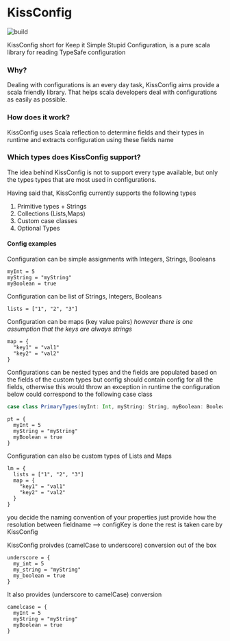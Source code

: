 # KissConfig    
![build](https://github.com/kiran002/kissconfig/workflows/build/badge.svg)

KissConfig short for Keep it Simple Stupid Configuration, is a pure scala library for reading TypeSafe configuration

### Why? 

Dealing with configurations is an every day task, KissConfig aims provide a scala friendly library.
That helps scala developers deal with configurations as easily as possible. 

### How does it work?

KissConfig uses Scala reflection to determine fields and their types in runtime and extracts configuration using these fields name

### Which types does KissConfig support? 

The idea behind KissConfig is not to support every type available, but only the types types that are most used in configurations. 

Having said that, KissConfig currently supports the following types

 1. Primitive types + Strings
 2. Collections (Lists,Maps)
 3. Custom case classes
 4. Optional Types

#### Config examples


Configuration can be simple assignments with Integers, Strings, Booleans

```hocon
myInt = 5
myString = "myString"
myBoolean = true
```

Configuration can be list of Strings, Integers, Booleans

   ```hocon
   lists = ["1", "2", "3"]
   ```

Configuration can be maps (key value pairs)
_however there is one assumption that the keys are always strings_

```hocon
map = {
  "key1" = "val1"
  "key2" = "val2"
}
```

Configurations can be nested types and the fields are populated based on the fields of the custom types
but config should contain config for all the fields, otherwise this would throw an exception in runtime
the configuration below could correspond to the following case class
```scala
case class PrimaryTypes(myInt: Int, myString: String, myBoolean: Boolean)
```
```hocon
pt = {
  myInt = 5
  myString = "myString"
  myBoolean = true
}
```


Configuration can also be custom types of Lists and Maps
```hocon
lm = {
  lists = ["1", "2", "3"]
  map = {
    "key1" = "val1"
    "key2" = "val2"
  }
}
```

you decide the naming convention of your properties
just provide how the resolution between fieldname --> configKey is done
the rest is taken care by KissConfig

KissConfig proivdes (camelCase to underscore) conversion out of the box
```hocon
underscore = {
  my_int = 5
  my_string = "myString"
  my_boolean = true
}
```

It also provides (underscore to camelCase) conversion
```hocon
camelcase = {
  myInt = 5
  myString = "myString"
  myBoolean = true
}
```

